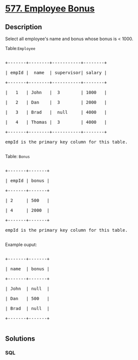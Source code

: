 # [577. Employee Bonus](https://leetcode.com/problems/employee-bonus)



## Description

<p>Select all employee&#39;s name and bonus whose bonus is &lt; 1000.</p>



<p>Table:<code>Employee </code></p>



<pre>

+-------+--------+-----------+--------+

| empId |  name  | supervisor| salary |

+-------+--------+-----------+--------+

|   1   | John   |  3        | 1000   |

|   2   | Dan    |  3        | 2000   |

|   3   | Brad   |  null     | 4000   |

|   4   | Thomas |  3        | 4000   |

+-------+--------+-----------+--------+

empId is the primary key column for this table.

</pre>



<p>Table: <code>Bonus</code></p>



<pre>

+-------+-------+

| empId | bonus |

+-------+-------+

| 2     | 500   |

| 4     | 2000  |

+-------+-------+

empId is the primary key column for this table.

</pre>



<p>Example ouput:</p>



<pre>

+-------+-------+

| name  | bonus |

+-------+-------+

| John  | null  |

| Dan   | 500   |

| Brad  | null  |

+-------+-------+

</pre>



## Solutions

<!-- tabs:start -->

### **SQL**

```sql

```

<!-- tabs:end -->